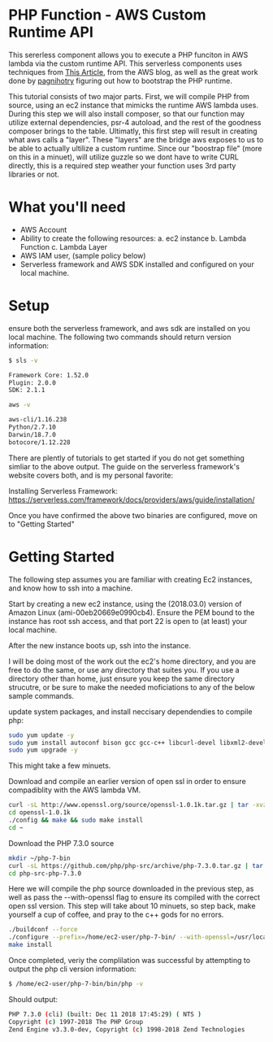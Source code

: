 # PHP Function - AWS Custom Runtime API

This sererless component allows you to execute a PHP funciton in AWS lambda via the custom runtime API. This serverless components uses techniques from [This Article](https://aws.amazon.com/blogs/apn/aws-lambda-custom-runtime-for-php-a-practical-example/), from the AWS blog, as well as the great work done by [pagnihotry](https://github.com/pagnihotry/PHP-Lambda-Runtime) figuring out how to bootstrap the PHP runtime.

This tutorial consists of two major parts. First, we will compile PHP from source, using an ec2 instance that mimicks the runtime AWS lambda uses. During this step we will also install composer, so that our function may utilize external dependencies, psr-4 autoload, and the rest of the goodness composer brings to the table. Ultimatly, this first step will result in creating what aws calls a "layer". These "layers" are the bridge aws exposes to us to be able to actually ultilize a custom runtime. Since our "boostrap file" (more on this in a minuet), will utilize guzzle so we dont have to write CURL directly, this is a required step weather your function uses 3rd party libraries or not.

# What you'll need

-   AWS Account
-   Ability to create the following resources:
    a. ec2 instance
    b. Lambda Function
    c. Lambda Layer
-   AWS IAM user, (sample policy below)
-   Serverless framework and AWS SDK installed and configured on your local machine.

# Setup

ensure both the serverless framework, and aws sdk are installed on you local machine. The following two commands should return version information:

```bash
$ sls -v

Framework Core: 1.52.0
Plugin: 2.0.0
SDK: 2.1.1
```

```bash
aws -v

aws-cli/1.16.238
Python/2.7.10
Darwin/18.7.0
botocore/1.12.228
```

There are plently of tutorials to get started if you do not get something simliar to the above output. The guide on the serverless framework's website covers both, and is my personal favorite:

Installing Serverless Framework:
https://serverless.com/framework/docs/providers/aws/guide/installation/

Once you have confirmed the above two binaries are configured, move on to "Getting Started"

# Getting Started

The following step assumes you are familiar with creating Ec2 instances, and know how to ssh into a machine.

Start by creating a new ec2 instance, using the (2018.03.0) version of Amazon Linux (ami-00eb20669e0990cb4). Ensure the PEM bound to the instance has root ssh access, and that port 22 is open to (at least) your local machine.

After the new instance boots up, ssh into the instance.

I will be doing most of the work out the ec2's home directory, and you are free to do the same, or use any directory that suites you. If you use a directory other than home, just ensure you keep the same directory strucutre, or be sure to make the needed moficiations to any of the below sample commands.

update system packages, and install neccisary dependendies to compile php:

```bash
sudo yum update -y
sudo yum install autoconf bison gcc gcc-c++ libcurl-devel libxml2-devel -y
sudo yum upgrade -y
```

This might take a few minuets.

Download and compile an earlier version of open ssl in order to ensure compadiblity with the AWS lambda VM.

```bash
curl -sL http://www.openssl.org/source/openssl-1.0.1k.tar.gz | tar -xvz
cd openssl-1.0.1k
./config && make && sudo make install
cd ~
```

Download the PHP 7.3.0 source

```bash
mkdir ~/php-7-bin
curl -sL https://github.com/php/php-src/archive/php-7.3.0.tar.gz | tar -xvz
cd php-src-php-7.3.0
```

Here we will compile the php source downloaded in the previous step, as well as pass the --with-openssl flag to ensure its compiled with the correct open ssl version. This step will take about 10 minuets, so step back, make yourself a cup of coffee, and pray to the c++ gods for no errors.

```bash
./buildconf --force
./configure --prefix=/home/ec2-user/php-7-bin/ --with-openssl=/usr/local/ssl --with-curl --with-zlib
make install
```

Once completed, veriy the complilation was successful by attempting to output the php cli version information:

```bash
$ /home/ec2-user/php-7-bin/bin/php -v
```

Should output:

```bash
PHP 7.3.0 (cli) (built: Dec 11 2018 17:45:29) ( NTS )
Copyright (c) 1997-2018 The PHP Group
Zend Engine v3.3.0-dev, Copyright (c) 1998-2018 Zend Technologies
```
